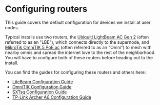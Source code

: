 # Configuring routers

This guide covers the default configuration for devices we install at user nodes. 

Typical installs use two routers, the [Ubiquiti LightBeam AC Gen 2](../../hardware/litebeam.md) (often referred to as an "LBE"), which connects directly to the supernode, and [MikroTik OmniTIK 5 PoE ac](../../hardware/omnitik.md) (often referred to as an "Omni") to mesh with nearby omnis and spread the internet love to the rest of the neighborhood. You will have to configure both of these routers before heading out to the install.

You can find the guides for configuring these routers and others here:

- [LiteBeam Configuration Guide](litebeam.md)
- [OmniTIK Configuration Guide](omnitik.md)
- [SXTsq Configuration Guide](sxtsq.md)
- [TP-Link Archer A6 Configuration Guide](archer-a6.md)
